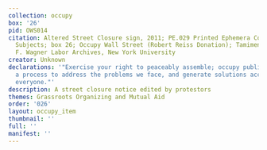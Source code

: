 ```yaml
---
collection: occupy
box: '26'
pid: OWS014
citation: Altered Street Closure sign, 2011; PE.029 Printed Ephemera Collection on
  Subjects; box 26; Occupy Wall Street (Robert Reiss Donation); Tamiment Library/Robert
  F. Wagner Labor Archives, New York University
creator: Unknown
declarations: '"Exercise your right to peaceably assemble; occupy public space;  create
  a process to address the problems we face, and generate solutions accessible to
  everyone."'
description: A street closure notice edited by protestors
themes: Grassroots Organizing and Mutual Aid
order: '026'
layout: occupy_item
thumbnail: ''
full: ''
manifest: ''
---
```


